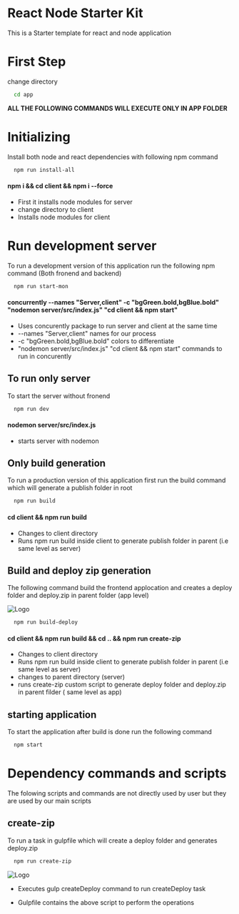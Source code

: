 
# React Node Starter Kit

This is a Starter template for react and node application


# First Step
change directory
```bash
  cd app
```
**ALL THE FOLLOWING COMMANDS WILL EXECUTE ONLY IN APP FOLDER**
# Initializing

Install both node and react dependencies with following npm command

```bash
  npm run install-all
```
#### npm i && cd client && npm i --force
* First it installs node modules for server
* change directory to client
* Installs node modules for client


# Run development server

To run a development version of this application run the following npm command (Both fronend and backend)

```bash
  npm run start-mon
```
#### concurrently --names \"Server,client\" -c \"bgGreen.bold,bgBlue.bold\" \"nodemon server/src/index.js\" \"cd client && npm start\"

* Uses concurently package to run server and client at the same time 
* --names \"Server,client\" names for our process
* -c \"bgGreen.bold,bgBlue.bold\" colors to differentiate 
* \"nodemon server/src/index.js\" \"cd client && npm start\" commands to run in concurently

## To run only server

To start the server without fronend
```bash
  npm run dev
```
#### nodemon server/src/index.js
* starts server with nodemon
## Only build generation 

To run a production version of this application first run the build command which will generate a publish folder in root

```bash
  npm run build
```
#### cd client && npm run build
* Changes to client directory
* Runs npm run build inside client to generate publish folder in parent (i.e same level as server)


## Build and deploy zip generation

The following command build the frontend applocation and creates a deploy folder and deploy.zip in parent folder (app level)

![Logo](https://i.ibb.co/bBX0DxQ/path.png)

```bash
  npm run build-deploy
```
#### cd client && npm run build && cd .. && npm run create-zip
* Changes to client directory
* Runs npm run build inside client to generate publish folder in parent (i.e same level as server)
* changes to parent directory (server)
* runs create-zip custom script to generate deploy folder and deploy.zip in parent filder ( same level as app)

## starting application

To start the application after build is done run the following command
```bash
  npm start
```
# Dependency commands and scripts

The folowing scripts and commands are not directly used by user but they are used by our main scripts

## create-zip
To run a task in gulpfile which will create a deploy folder and generates deploy.zip

```bash
  npm run create-zip
```
![Logo](https://i.ibb.co/cbD0V8Q/gulp.png)
* Executes gulp createDeploy command to run createDeploy task

* Gulpfile contains the above script to perform the operations 

